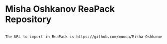 #  Misha Oshkanov ReaPack Repository

```xml

The URL to import in ReaPack is https://github.com/mooqa/Misha-Oshkanov-Scripts/raw/master/index.xml
```
